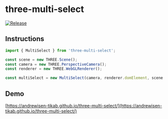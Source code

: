 # three-multi-select

[![Release](https://github.com/andrewisen-tikab/three-multi-select/actions/workflows/release.yml/badge.svg)](https://github.com/andrewisen-tikab/three-multi-select/actions/workflows/release.yml)

## Instructions

```ts
import { MultiSelect } from 'three-multi-select';

const scene = new THREE.Scene();
const camera = new THREE.PerspectiveCamera();
const renderer = new THREE.WebGLRenderer();

const multiSelect = new MultiSelect(camera, renderer.domElement, scene.children);
```

## Demo

[https://andrewisen-tikab.github.io/three-multi-select/](https://andrewisen-tikab.github.io/three-multi-select/)
